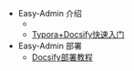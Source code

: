 <!-- _sidebar.md -->

* Easy-Admin 介绍
    * [](/ProjectDocs/Docsify使用指南.md) <!--注意这里是相对路径-->
    * [Typora+Docsify快速入门](/ProjectDocs/Typora+Docsify快速入门.md)
* Easy-Admin 部署
    * [Docsify部署教程](/ProjectDocs/Docsify部署教程.md)
